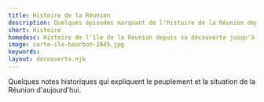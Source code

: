 ```yaml
---
title: Histoire de la Réunion
description: Quelques épisodes marquant de l'histoire de la Réunion depuis sa découverte jusqu'à nos jours.
short: Histoire
homedesc: Histoire de l'île de la Réunion depuis sa découverte jusqu'à nos jours
image: carte-ile-bourbon-1645.jpg
keywords:
layout: decouverte.njk
---
```


Quelques notes historiques qui expliquent le peuplement et la situation de la Réunion d'aujourd'hui.
